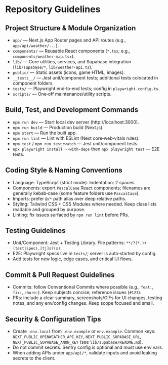 # Repository Guidelines

## Project Structure & Module Organization
- `app/` — Next.js App Router pages and API routes (e.g., `app/api/weather/...`).
- `components/` — Reusable React components (`*.tsx`; e.g., `components/weather-map.tsx`).
- `lib/` — Core utilities, services, and Supabase integration (`lib/supabase/*`, `lib/weather-api.ts`).
- `public/` — Static assets (icons, game HTML, images).
- `__tests__/` — Jest unit/component tests; additional tests colocated in component folders.
- `tests/` — Playwright end‑to‑end tests; config in `playwright.config.ts`.
- `scripts/` — One‑off maintenance/utility scripts.

## Build, Test, and Development Commands
- `npm run dev` — Start local dev server (http://localhost:3000).
- `npm run build` — Production build (Next.js).
- `npm start` — Run the built app.
- `npm run lint` — Lint with ESLint (Next core‑web‑vitals rules).
- `npm test` / `npm run test:watch` — Jest unit/component tests.
- `npx playwright install --with-deps` then `npx playwright test` — E2E tests.

## Coding Style & Naming Conventions
- Language: TypeScript (strict mode). Indentation: 2 spaces.
- Components: export `PascalCase` React components; filenames are generally kebab‑case (some feature folders use `PascalCase`).
- Imports: prefer `@/*` path alias over deep relative paths.
- Styling: Tailwind CSS + CSS Modules where needed. Keep class lists readable and grouped by purpose.
- Linting: fix issues surfaced by `npm run lint` before PRs.

## Testing Guidelines
- Unit/Component: Jest + Testing Library. File patterns: `**/?(*.)+(test|spec).[tj]s?(x)`.
- E2E: Playwright specs live in `tests/`; server is auto‑started by config.
- Add tests for new logic, edge cases, and critical UI flows.

## Commit & Pull Request Guidelines
- Commits: follow Conventional Commits where possible (e.g., `feat:`, `fix:`, `chore:`). Keep subjects concise; reference issues (`#123`).
- PRs: include a clear summary, screenshots/GIFs for UI changes, testing notes, and any env/config changes. Keep scope focused and small.

## Security & Configuration Tips
- Create `.env.local` from `.env.example` or `env.example`. Common keys: `NEXT_PUBLIC_OPENWEATHER_API_KEY`, `NEXT_PUBLIC_SUPABASE_URL`, `NEXT_PUBLIC_SUPABASE_ANON_KEY` (see `lib/supabase/README.md`).
- Do not commit secrets. Sentry config is optional and must use env vars.
- When adding APIs under `app/api/*`, validate inputs and avoid leaking secrets to the client.

